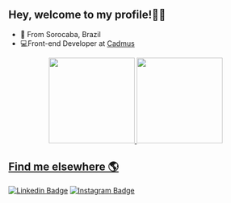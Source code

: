 ## Hey, welcome to my profile!👋🏾
- 📍 From Sorocaba, Brazil
- 💻Front-end Developer at  [Cadmus](https://cadmus.com.br/)





<div align="center">
<a href="https://github.com/danielcrubens">
 <img height="170em" src="https://github-readme-stats.vercel.app/api/top-langs/?username=danielcrubens&theme=dracula&layout=compact"/>
  <img height="170em" src="https://github-readme-stats.vercel.app/api?username=danielcrubens&theme=dracula&show_icons=true&include_all_commits=true&count_private=true"/>
   

</div>


## Find me elsewhere  🌎
 [![Linkedin Badge](https://img.shields.io/badge/-LinkedIn-blue?style=flat-square&logo=Linkedin&logoColor=white&link=https://www.linkedin.com/in/danielcrubens)](https://www.linkedin.com/in/danielcrubens) [![Instagram Badge](https://img.shields.io/badge/-Instagram-black?style=flat-square&logo=Instagram&logoColor=white&link=https://www.instagram.com/danielcrubens/)](https://www.instagram.com/danielcrubens/)



